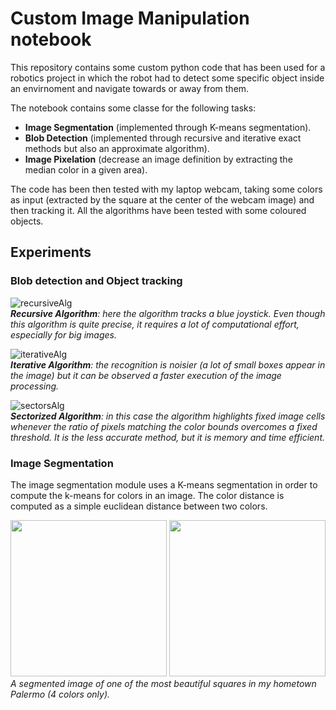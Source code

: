 # Custom Image Manipulation notebook
This repository contains some custom python code that has been used for a robotics project in which the robot had to detect some specific object inside an envirnoment and navigate towards or away from them.

The notebook contains some classe for the following tasks:
- **Image Segmentation** (implemented through K-means segmentation).
- **Blob Detection** (implemented through recursive and iterative exact methods but also an approximate algorithm).
- **Image Pixelation** (decrease an image definition by extracting the median color in a given area).

The code has been then tested with my laptop webcam, taking some colors as input (extracted by the square at the center of the webcam image) and then tracking it.
All the algorithms have been tested with some coloured objects.

## Experiments

### Blob detection and Object tracking

![recursiveAlg](https://user-images.githubusercontent.com/36633875/111853047-9dd37200-8919-11eb-85f6-0a76e11168de.gif)<br>
***Recursive Algorithm**: here the algorithm tracks a blue joystick. Even though this algorithm is quite precise, it requires a lot of computational effort, especially for big images.*

![iterativeAlg](https://user-images.githubusercontent.com/36633875/111853214-57324780-891a-11eb-8442-acd8e76b26f7.gif)<br>
***Iterative Algorithm**: the recognition is noisier (a lot of small boxes appear in the image) but it can be observed a faster execution of the image processing.*

![sectorsAlg](https://user-images.githubusercontent.com/36633875/111853284-9bbde300-891a-11eb-99b1-04b1a334790c.gif)<br>
***Sectorized Algorithm**: in this case the algorithm highlights fixed image cells whenever the ratio of pixels matching the color bounds overcomes a fixed threshold. It is the less accurate method, but it is memory and time efficient.*

### Image Segmentation

The image segmentation module uses a K-means segmentation in order to compute the k-means for colors in an image. The color distance is computed as a simple euclidean distance between two colors.

<img src="https://user-images.githubusercontent.com/36633875/112305199-b25b9580-8c9e-11eb-94d8-ed787504469b.png" width=250px> <img src="https://user-images.githubusercontent.com/36633875/112304831-3feab580-8c9e-11eb-8106-8d7bf55c2af6.png" width=250px><br>
*A segmented image of one of the most beautiful squares in my hometown Palermo (4 colors only).*


